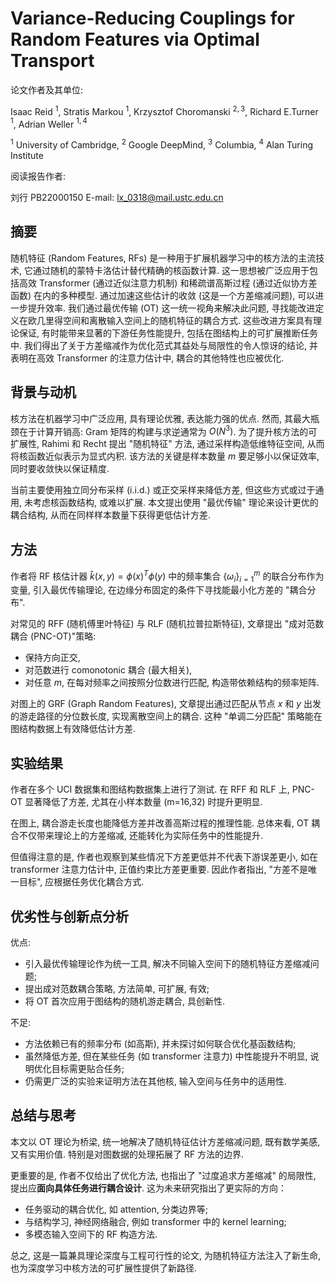 # Variance-Reducing Couplings for Random Features via Optimal Transport

论文作者及其单位:

Isaac Reid $^1$, Stratis Markou $^1$, Krzysztof Choromanski $^{2,3}$, Richard E.Turner $^1$, Adrian Weller $^{1,4}$

$^1$ University of Cambridge, $^2$ Google DeepMind, $^3$ Columbia, $^4$ Alan Turing Institute

阅读报告作者:

刘行 PB22000150 E-mail: [lx_0318@mail.ustc.edu.cn](mailto:lx_0318@mail.ustc.edu.cn)

## 摘要

随机特征 (Random Features, RFs) 是一种用于扩展机器学习中的核方法的主流技术, 它通过随机的蒙特卡洛估计替代精确的核函数计算. 这一思想被广泛应用于包括高效 Transformer (通过近似注意力机制) 和稀疏谱高斯过程 (通过近似协方差函数) 在内的多种模型. 通过加速这些估计的收敛 (这是一个方差缩减问题), 可以进一步提升效率. 我们通过最优传输 (OT) 这一统一视角来解决此问题, 寻找能改进定义在欧几里得空间和离散输入空间上的随机特征的耦合方式. 这些改进方案具有理论保证, 有时能带来显著的下游任务性能提升, 包括在图结构上的可扩展推断任务中. 我们得出了关于方差缩减作为优化范式其益处与局限性的令人惊讶的结论, 并表明在高效 Transformer 的注意力估计中, 耦合的其他特性也应被优化.

## 背景与动机

核方法在机器学习中广泛应用, 具有理论优雅, 表达能力强的优点. 然而, 其最大瓶颈在于计算开销高: Gram 矩阵的构建与求逆通常为 $O(N^3)$. 为了提升核方法的可扩展性, Rahimi 和 Recht 提出 "随机特征" 方法, 通过采样构造低维特征空间, 从而将核函数近似表示为显式内积. 该方法的关键是样本数量 $m$ 要足够小以保证效率, 同时要收敛快以保证精度.

当前主要使用独立同分布采样 (i.i.d.) 或正交采样来降低方差, 但这些方式或过于通用, 未考虑核函数结构, 或难以扩展. 本文提出使用 "最优传输" 理论来设计更优的耦合结构, 从而在同样样本数量下获得更低估计方差.

## 方法

作者将 RF 核估计器 $\hat{k}(x, y) = \phi(x)^T \phi(y)$ 中的频率集合 $\left\{\omega_i\right\}_{i = 1}^{m}$ 的联合分布作为变量, 引入最优传输理论, 在边缘分布固定的条件下寻找能最小化方差的 "耦合分布".

对常见的 RFF (随机傅里叶特征) 与 RLF (随机拉普拉斯特征), 文章提出 "成对范数耦合 (PNC-OT)"策略:

* 保持方向正交,
* 对范数进行 comonotonic 耦合 (最大相关),
* 对任意 $m$, 在每对频率之间按照分位数进行匹配, 构造带依赖结构的频率矩阵.

对图上的 GRF (Graph Random Features), 文章提出通过匹配从节点 $x$ 和 $y$ 出发的游走路径的分位数长度, 实现离散空间上的耦合. 这种 "单调二分匹配" 策略能在图结构数据上有效降低估计方差. 

## 实验结果

作者在多个 UCI 数据集和图结构数据集上进行了测试. 在 RFF 和 RLF 上, PNC-OT 显著降低了方差, 尤其在小样本数量 (m=16,32) 时提升更明显. 

在图上, 耦合游走长度也能降低方差并改善高斯过程的推理性能. 总体来看, OT 耦合不仅带来理论上的方差缩减, 还能转化为实际任务中的性能提升. 

但值得注意的是, 作者也观察到某些情况下方差更低并不代表下游误差更小, 如在 transformer 注意力估计中, 正值约束比方差更重要. 因此作者指出, "方差不是唯一目标", 应根据任务优化耦合方式.

## 优劣性与创新点分析

优点:

* 引入最优传输理论作为统一工具, 解决不同输入空间下的随机特征方差缩减问题;
* 提出成对范数耦合策略, 方法简单, 可扩展, 有效;
* 将 OT 首次应用于图结构的随机游走耦合, 具创新性.

不足:

* 方法依赖已有的频率分布 (如高斯), 并未探讨如何联合优化基函数结构;
* 虽然降低方差, 但在某些任务 (如 transformer 注意力) 中性能提升不明显, 说明优化目标需更贴合任务;
* 仍需更广泛的实验来证明方法在其他核, 输入空间与任务中的适用性.

## 总结与思考

本文以 OT 理论为桥梁, 统一地解决了随机特征估计方差缩减问题, 既有数学美感, 又有实用价值. 特别是对图数据的处理拓展了 RF 方法的边界.

更重要的是, 作者不仅给出了优化方法, 也指出了 "过度追求方差缩减" 的局限性, 提出应**面向具体任务进行耦合设计**. 这为未来研究指出了更实际的方向：

* 任务驱动的耦合优化, 如 attention, 分类边界等;
* 与结构学习, 神经网络融合, 例如 transformer 中的 kernel learning;
* 多模态输入空间下的 RF 构造方法.

总之, 这是一篇兼具理论深度与工程可行性的论文, 为随机特征方法注入了新生命, 也为深度学习中核方法的可扩展性提供了新路径.
